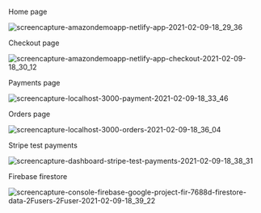 Home page

![screencapture-amazondemoapp-netlify-app-2021-02-09-18_29_36](https://user-images.githubusercontent.com/46195935/107488526-c1bbcf00-6b87-11eb-99f6-7204a5142cc7.png)

Checkout page

![screencapture-amazondemoapp-netlify-app-checkout-2021-02-09-18_30_12](https://user-images.githubusercontent.com/46195935/107489201-a4d3cb80-6b88-11eb-97b2-97a739b7e76f.png)

Payments page

![screencapture-localhost-3000-payment-2021-02-09-18_33_46](https://user-images.githubusercontent.com/46195935/107489649-2b88a880-6b89-11eb-8c43-05c5f684f3c2.png)

Orders page

![screencapture-localhost-3000-orders-2021-02-09-18_36_04](https://user-images.githubusercontent.com/46195935/107489890-74d8f800-6b89-11eb-93dd-dc9fff958cd5.png)

Stripe test payments

![screencapture-dashboard-stripe-test-payments-2021-02-09-18_38_31](https://user-images.githubusercontent.com/46195935/107490023-9df98880-6b89-11eb-9957-96eee5ba72ab.png)

Firebase firestore

![screencapture-console-firebase-google-project-fir-7688d-firestore-data-2Fusers-2Fuser-2021-02-09-18_39_22](https://user-images.githubusercontent.com/46195935/107490133-c1bcce80-6b89-11eb-8cad-ebda7cce8182.png)
